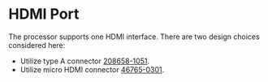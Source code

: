 # HDMI Port

The processor supports one HDMI interface. There are two design choices considered here:

- Utilize type A connector [208658-1051](https://www.molex.com/molex/products/part-detail/io_connectors/2086581051 "208658-1051").
- Utilize micro HDMI connector [46765-0301](https://www.molex.com/molex/products/part-detail/io_connectors/0467650301 "46765-0301").
